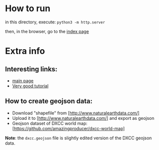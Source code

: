 # How to run
in this directory, execute:
`python3 -m http.server`

then, in the browser, go to the [index page](http://localhost:8000/index.html)

# Extra info
## Interesting links:
* [main page](https://d3js.org/d3-geo/azimuthal)
* [Very good tutorial](https://www.d3indepth.com/geographic/)

## How to create geojson data:
* Download "shapefile" from [http://www.naturalearthdata.com/]
* Upload it to [http://www.naturalearthdata.com/] and export as geojson
* Geojson dataset of DXCC world map: [https://github.com/amazingproducer/dxcc-world-map]

__Note__: the `dxcc.geojson` file is slightly edited version of the DXCC geojson data.
